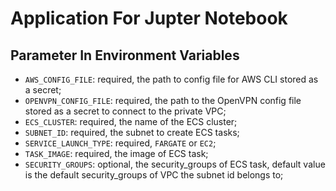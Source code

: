# Application For Jupter Notebook

## Parameter In Environment Variables
- `AWS_CONFIG_FILE`: required, the path to config file for AWS CLI stored as a secret;
- `OPENVPN_CONFIG_FILE`: required, the path to the OpenVPN config file stored as a secret to connect to the private VPC;
- `ECS_CLUSTER`: required, the name of the ECS cluster;
- `SUBNET_ID`: required, the subnet to create ECS tasks;
- `SERVICE_LAUNCH_TYPE`: required, `FARGATE` or `EC2`;
- `TASK_IMAGE`: required, the image of ECS task;
- `SECURITY_GROUPS`: optional, the security_groups of ECS task, default value is the default security_groups of VPC the subnet id belongs to;
